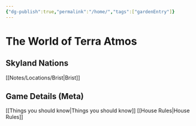 ```yaml
---
{"dg-publish":true,"permalink":"/home/","tags":["gardenEntry"]}
---
```


# The World of Terra Atmos
## Skyland Nations
[[Notes/Locations/Brist\|Brist]] 

## Game Details (Meta)
[[Things you should know\|Things you should know]]
[[House Rules\|House Rules]]
